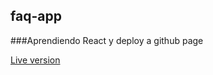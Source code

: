 ## faq-app
###Aprendiendo React y deploy a github page

[Live version](https://pdsomoza.github.io/faq-app/)
